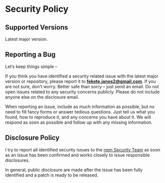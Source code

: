 # Security Policy

## Supported Versions

Latest major version.

## Reporting a Bug

Let’s keep things simple –

If you think you have identified a security related issue with the latest major version or repository, please report it to **fekete.janos2@gmail.com**. If you are not sure, don’t worry. Better safe than sorry – just send an email. Do not open issues related to any security concerns publicly. Please do not include anyone else on the disclosure email.

When reporting an issue, include as much information as possible, but no need to fill fancy forms or answer tedious questions. Just tell us what you found, how to reproduce it, and any concerns you have about it. We will respond as soon as possible and follow up with any missing information.

## Disclosure Policy

I try to report all identified security issues to the [npm Security Team](https://www.npmjs.com/advisories) as soon as an issue has been confirmed and works closely to issue responsible disclosures.

In general, public disclosure are made after the issue has been fully identified and a patch is ready to be released.

